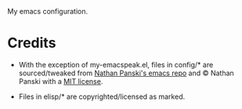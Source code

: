 My emacs configuration.

Credits
=======

* With the exception of my-emacspeak.el, files in config/* are sourced/tweaked from [Nathan Panski's emacs repo](https://github.com/nathantypanski/emacs.d) and © Nathan Panski with a [MIT license](https://github.com/nathantypanski/emacs.d/blob/master/LICENSE).

* Files in elisp/* are copyrighted/licensed as marked.
